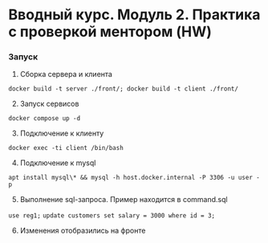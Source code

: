 # Вводный курс. Модуль 2. Практика с проверкой ментором (HW)

### Запуск

1. Сборка сервера и клиента

`docker build -t server ./front/; docker build -t client ./front/`

2. Запуск сервисов

`docker compose up -d`

3. Подключение к клиенту

`docker exec -ti client /bin/bash`

4. Подключение к mysql

`apt install mysql\* && mysql -h host.docker.internal -P 3306 -u user -p`

5. Выполнение sql-запроса. Пример находится в command.sql

`use reg1;`
`update customers set salary = 3000 where id = 3;`

6. Изменения отобразились на фронте